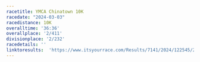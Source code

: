 ```yaml
---
racetitle: YMCA Chinatown 10K
racedate: "2024-03-03"
racedistance: 10K
overalltime: '36:36'
overallplace: '2/411'
divisionplace: '2/232'
racedetails: ''
linktoresults:  'https://www.itsyourrace.com/Results/7141/2024/122545/2293'
---
```


